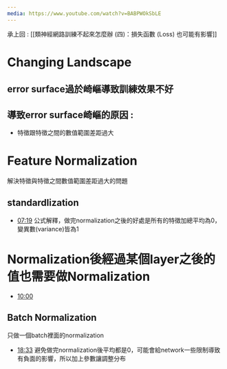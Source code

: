 ```yaml
---
media: https://www.youtube.com/watch?v=BABPWOkSbLE
---
```

承上回 : [[類神經網路訓練不起來怎麼辦 (四)：損失函數 (Loss) 也可能有影響]]

# Changing Landscape

## error surface過於崎嶇導致訓練效果不好

## 導致error surface崎嶇的原因 : 

- 特徵跟特徵之間的數值範圍差距過大

# Feature Normalization

解決特徵與特徵之間數值範圍差距過大的問題

## standardlization 


- [07:19](https://www.youtube.com/watch?v=BABPWOkSbLE&t=440#t=07:20.00) 公式解釋，做完normalization之後的好處是所有的特徵加總平均為0，變異數(variance)皆為1

# Normalization後經過某個layer之後的值也需要做Normalization 

- [10:00](https://www.youtube.com/watch?v=BABPWOkSbLE&t=600#t=10:00.15) 

## Batch Normalization

只做一個batch裡面的normalization


- [18:33](https://www.youtube.com/watch?v=BABPWOkSbLE&t=1114#t=18:33.55) 避免做完normalization後平均都是0，可能會給network一些限制導致有負面的影響，所以加上參數讓調整分布